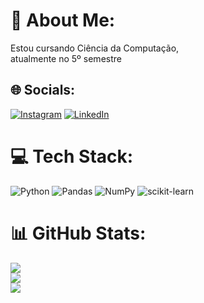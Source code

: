 # 💫 About Me:
Estou cursando Ciência da Computação,<br>atualmente no 5º semestre<br>


## 🌐 Socials:
[![Instagram](https://img.shields.io/badge/Instagram-%23E4405F.svg?logo=Instagram&logoColor=white)](https://www.instagram.com/bandeira_yuri/)
[![LinkedIn](https://img.shields.io/badge/LinkedIn-%230077B5.svg?logo=linkedin&logoColor=white)](https://www.linkedin.com/in/yuri-bandeira/) 

# 💻 Tech Stack:
![Python](https://img.shields.io/badge/python-3670A0?style=for-the-badge&logo=python&logoColor=ffdd54) ![Pandas](https://img.shields.io/badge/pandas-%23150458.svg?style=for-the-badge&logo=pandas&logoColor=white) ![NumPy](https://img.shields.io/badge/numpy-%23013243.svg?style=for-the-badge&logo=numpy&logoColor=white) ![scikit-learn](https://img.shields.io/badge/scikit--learn-%23F7931E.svg?style=for-the-badge&logo=scikit-learn&logoColor=white)
# 📊 GitHub Stats:
![](https://github-readme-stats.vercel.app/api?username=YuriBandeira28&theme=dark&hide_border=false&include_all_commits=false&count_private=false)<br/>
![](https://github-readme-streak-stats.herokuapp.com/?user=YuriBandeira28&theme=dark&hide_border=false)<br/>
![](https://github-readme-stats.vercel.app/api/top-langs/?username=YuriBandeira28&theme=dark&hide_border=false&include_all_commits=false&count_private=false&layout=compact)

<!-- Proudly created with GPRM ( https://gprm.itsvg.in ) -->
